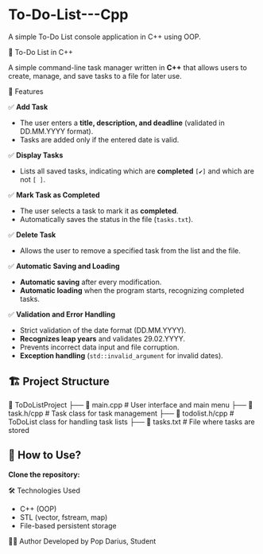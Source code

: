 # To-Do-List---Cpp
A simple To-Do List console application in C++ using OOP.

📝 To-Do List in C++

A simple command-line task manager written in **C++** that allows users to create, manage, and save tasks to a file for later use.

📌 Features

✅ **Add Task**  
   - The user enters a **title, description, and deadline** (validated in DD.MM.YYYY format).  
   - Tasks are added only if the entered date is valid.  

✅ **Display Tasks**  
   - Lists all saved tasks, indicating which are **completed** `[✔]` and which are not `[ ]`.  

✅ **Mark Task as Completed**  
   - The user selects a task to mark it as **completed**.  
   - Automatically saves the status in the file (`tasks.txt`).  

✅ **Delete Task**  
   - Allows the user to remove a specified task from the list and the file.  

✅ **Automatic Saving and Loading**  
   - **Automatic saving** after every modification.  
   - **Automatic loading** when the program starts, recognizing completed tasks.  

✅ **Validation and Error Handling**  
   - Strict validation of the date format (DD.MM.YYYY).  
   - **Recognizes leap years** and validates 29.02.YYYY.  
   - Prevents incorrect data input and file corruption.  
   - **Exception handling** (`std::invalid_argument` for invalid dates).  

## 🏗 Project Structure
📂 ToDoListProject ├── 📄 main.cpp # User interface and main menu ├── 📄 task.h/cpp # Task class for task management ├── 📄 todolist.h/cpp # ToDoList class for handling task lists ├── 📄 tasks.txt # File where tasks are stored

## 🚀 How to Use?
**Clone the repository:**

🛠 Technologies Used
- C++ (OOP)
- STL (vector, fstream, map)
- File-based persistent storage

👨‍💻 Author
Developed by Pop Darius, Student
